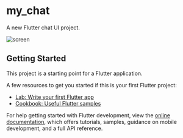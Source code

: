# my_chat

A new Flutter chat UI project.

![screen](https://user-images.githubusercontent.com/75659806/229714266-090887e5-529c-4315-9dc6-f82c496ecb32.jpg)

## Getting Started

This project is a starting point for a Flutter application.

A few resources to get you started if this is your first Flutter project:

- [Lab: Write your first Flutter app](https://docs.flutter.dev/get-started/codelab)
- [Cookbook: Useful Flutter samples](https://docs.flutter.dev/cookbook)

For help getting started with Flutter development, view the
[online documentation](https://docs.flutter.dev/), which offers tutorials,
samples, guidance on mobile development, and a full API reference.
